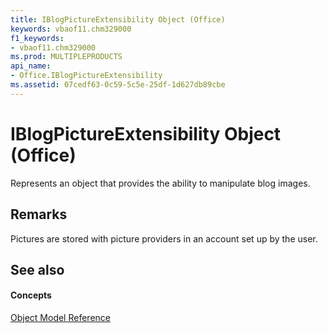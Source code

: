 ```yaml
---
title: IBlogPictureExtensibility Object (Office)
keywords: vbaof11.chm329000
f1_keywords:
- vbaof11.chm329000
ms.prod: MULTIPLEPRODUCTS
api_name:
- Office.IBlogPictureExtensibility
ms.assetid: 07cedf63-0c59-5c5e-25df-1d627db89cbe
---
```



# IBlogPictureExtensibility Object (Office)

Represents an object that provides the ability to manipulate blog images.


## Remarks

Pictures are stored with picture providers in an account set up by the user.


## See also


#### Concepts


[Object Model Reference](reference-object-library-reference-for-office.md)

